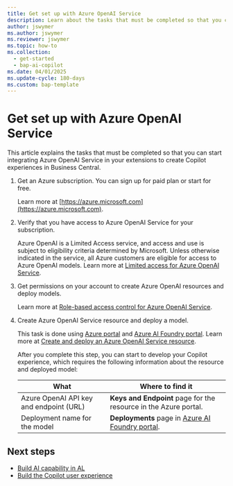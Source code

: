 ```yaml
---
title: Get set up with Azure OpenAI Service
description: Learn about the tasks that must be completed so that you can start integrating Azure OpenAI Service in your extensions to create Copilot experiences in Business Central
author: jswymer
ms.author: jswymer
ms.reviewer: jswymer
ms.topic: how-to
ms.collection:
  - get-started
  - bap-ai-copilot
ms.date: 04/01/2025
ms.update-cycle: 180-days
ms.custom: bap-template
---
```

# Get set up with Azure OpenAI Service

This article explains the tasks that must be completed so that you can start integrating Azure OpenAI Service in your extensions to create Copilot experiences in Business Central.

1. Get an Azure subscription. You can sign up for paid plan or start for free.

   Learn more at [https://azure.microsoft.com](https://azure.microsoft.com).
1. Verify that you have access to Azure OpenAI Service for your subscription.

   Azure OpenAI is a Limited Access service, and access and use is subject to eligibility criteria determined by Microsoft. Unless otherwise indicated in the service, all Azure customers are eligible for access to Azure OpenAI models. Learn more at  [Limited access for Azure OpenAI Service](https://aka.ms/OAIapply).
1. Get permissions on your account to create Azure OpenAI resources and deploy models.

   Learn more at [Role-based access control for Azure OpenAI Service](/azure/ai-services/openai/how-to/role-based-access-control).
1. Create Azure OpenAI Service resource and deploy a model.

   This task is done using [Azure portal](https://portal.azure.com) and [Azure AI Foundry portal](https://oai.azure.com/). Learn more at [Create and deploy an Azure OpenAI Service resource](/azure/ai-services/openai/how-to/create-resource).

   After you complete this step, you can start to develop your Copilot experience, which requires the following information about the resource and deployed model:

   |What|Where to find it|
   |-|-|
   |Azure OpenAI API key and endpoint (URL)|**Keys and Endpoint** page for the resource in the Azure portal.|
   |Deployment name for the model|**Deployments** page in [Azure AI Foundry portal](https://ai.azure.com?cid=learnDocs).|

## Next steps

- [Build AI capability in AL](ai-build-capability-in-al.md)  
- [Build the Copilot user experience](ai-build-experience.md)  
